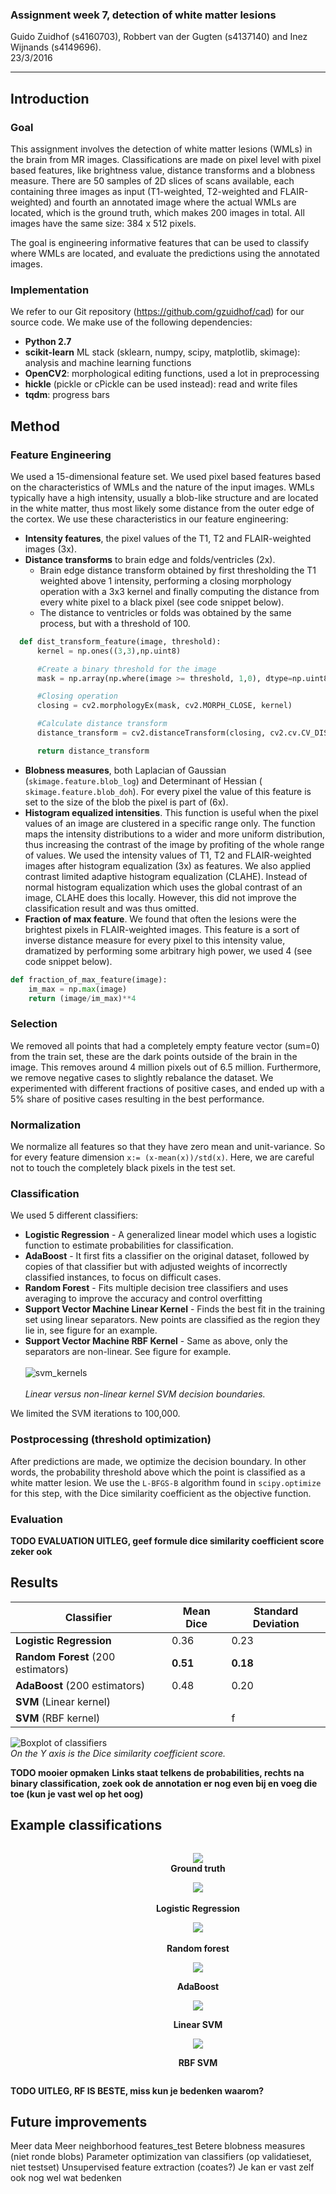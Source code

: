 

### Assignment week 7, detection of white matter lesions

Guido Zuidhof (s4160703), Robbert van der Gugten (s4137140) and Inez Wijnands (s4149696).  
23/3/2016

----
## Introduction

### Goal
This assignment involves the detection of white matter lesions (WMLs) in the brain from MR images. Classifications are made on pixel level with pixel based features, like brightness value, distance transforms and a blobness measure. There are 50 samples of 2D slices of scans available, each containing three images as input (T1-weighted, T2-weighted and FLAIR-weighted) and fourth an annotated image where the actual WMLs are located, which is the ground truth, which makes 200 images in total. All images have the same size: 384 x 512 pixels.

The goal is engineering informative features that can be used to classify where WMLs are located, and evaluate the predictions using the annotated images.

### Implementation
We refer to our Git repository (https://github.com/gzuidhof/cad) for our source code. We make use of the following dependencies:
* **Python 2.7**
* **scikit-learn** ML stack (sklearn, numpy, scipy, matplotlib, skimage): analysis and machine learning functions
* **OpenCV2**: morphological editing functions, used a lot in preprocessing
* **hickle** (pickle or cPickle can be used instead): read and write files
* **tqdm**: progress bars

## Method

### Feature Engineering
We used a 15-dimensional feature set. We used pixel based features based on the characteristics of WMLs and the nature of the input images. WMLs typically have a high intensity, usually a blob-like structure and are located in the white matter, thus most likely some distance from the outer edge of the cortex. We use these characteristics in our feature engineering:

* **Intensity features**, the pixel values of the T1, T2 and FLAIR-weighted images (3x).
* **Distance transforms** to brain edge and folds/ventricles (2x).
  * Brain edge distance transform obtained by first thresholding the T1 weighted above 1 intensity, performing a closing morphology operation with a 3x3 kernel and finally computing the distance from every white pixel to a black pixel (see code snippet below).
  * The distance to ventricles or folds was obtained by the same process, but with a threshold of 100.

```python
  def dist_transform_feature(image, threshold):
      kernel = np.ones((3,3),np.uint8)

      #Create a binary threshold for the image
      mask = np.array(np.where(image >= threshold, 1,0), dtype=np.uint8)

      #Closing operation
      closing = cv2.morphologyEx(mask, cv2.MORPH_CLOSE, kernel)

      #Calculate distance transform
      distance_transform = cv2.distanceTransform(closing, cv2.cv.CV_DIST_L2,5)

      return distance_transform
```
* **Blobness measures**, both Laplacian of Gaussian (`skimage.feature.blob_log`) and Determinant of Hessian ( `skimage.feature.blob_doh`). For every pixel the value of this feature is set to the size of the blob the pixel is part of (6x).
* **Histogram equalized intensities**. This function is useful when the pixel values of an image are clustered in a specific range only. The function maps the intensity distributions to a wider and more uniform distribution, thus increasing the contrast of the image by profiting of the whole range of values. We used the intensity values of T1, T2 and FLAIR-weighted images after histogram equalization (3x) as features. We also applied contrast limited adaptive histogram equalization (CLAHE). Instead of normal histogram equalization which uses the global contrast of an image, CLAHE does this locally. However, this did not improve the classification result and was thus omitted.
* **Fraction of max feature**. We found that often the lesions were the brightest pixels in FLAIR-weighted images. This feature is a sort of inverse distance measure for every pixel to this intensity value, dramatized by performing some arbitrary high power, we used 4 (see code snippet below).  

```python
def fraction_of_max_feature(image):
    im_max = np.max(image)
    return (image/im_max)**4
```

### Selection
We removed all points that had a completely empty feature vector (sum=0) from the train set, these are the dark points outside of the brain in the image. This removes around 4 million pixels out of 6.5 million. Furthermore, we remove negative cases to slightly rebalance the dataset. We experimented with different fractions of positive cases, and ended up with a 5% share of positive cases resulting in the best performance.

### Normalization
We normalize all features so that they have zero mean and unit-variance. So for every feature dimension `x:= (x-mean(x))/std(x)`. Here, we are careful not to touch the completely black pixels in the test set.

### Classification
We used 5 different classifiers:

* **Logistic Regression** - A generalized linear model which uses a logistic function to estimate probabilities for classification.
* **AdaBoost** - It first fits a classifier on the original dataset, followed by copies of that classifier but with adjusted weights of incorrectly classified instances, to focus on difficult cases.
* **Random Forest** - Fits multiple decision tree classifiers and uses averaging to improve the accuracy and control overfitting
* **Support Vector Machine Linear Kernel** - Finds the best fit in the training set using linear separators. New points are classified as the region they lie in, see figure for an example.
* **Support Vector Machine RBF Kernel** - Same as above, only the separators are non-linear. See figure for example.  <br><br>
  ![svm_kernels](svm_kernels.jpg) <br>  
  *Linear versus non-linear kernel SVM decision boundaries.*

We limited the SVM iterations to 100,000.

### Postprocessing (threshold optimization)
After predictions are made, we optimize the decision boundary. In other words, the probability threshold above which the point is classified as a white matter lesion. We use the `L-BFGS-B` algorithm found in `scipy.optimize` for this step, with the Dice similarity coefficient as the objective function.

### Evaluation
**TODO EVALUATION UITLEG, geef formule dice similarity coefficient score zeker ook**


## Results

| Classifier                         | Mean Dice | Standard Deviation |
|------------------------------------|-----------|--------------------|
| **Logistic Regression**            | 0.36      | 0.23               |
| **Random Forest** (200 estimators) | **0.51**      | **0.18**               |
| **AdaBoost** (200 estimators)      | 0.48      | 0.20               |
| **SVM** (Linear kernel)            |           |                    |
| **SVM** (RBF kernel)               |           |                f   |

![Boxplot of classifiers](boxplot.png)  <br>
*On the Y axis is the Dice similarity coefficient score.*

**TODO mooier opmaken**
**Links staat telkens de probabilities, rechts na binary classification, zoek ook de annotation er nog even bij en voeg die toe (kun je vast wel op het oog)**
## Example classifications

<div id="wrapper" style="text-align: center">   
<div align="center" style="width:600px; display: inline-block; ">
<p align="center">

<img src="true.png"/><br>
<b>Ground truth</b>

<img src="logreg.png"/><br>   
<b>Logistic Regression</b>

<img src="rf200.png"/><br>    
<b>Random forest</b>

<img src="ada200.png"/><br>

<b>AdaBoost</b>

<img src="svmlinear.png"/><br>  

<b>Linear SVM</b>

<img src="svmrbf.png"/><br>  

<b>RBF SVM</b>

</p>
</div>
</div>




**TODO UITLEG, RF IS BESTE, miss kun je bedenken waarom?**

## Future improvements
Meer data
Meer neighborhood features_test
Betere blobness measures (niet ronde blobs)
Parameter optimization van classifiers (op validatieset, niet testset)
Unsupervised feature extraction (coates?)
Je kan er vast zelf ook nog wel wat bedenken
